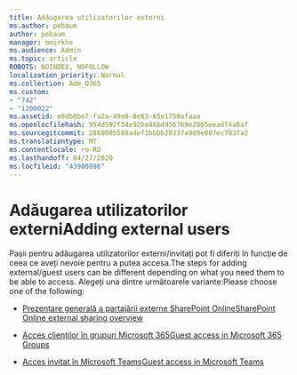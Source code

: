 ```yaml
---
title: Adăugarea utilizatorilor externi
ms.author: pebaum
author: pebaum
manager: mnirkhe
ms.audience: Admin
ms.topic: article
ROBOTS: NOINDEX, NOFOLLOW
localization_priority: Normal
ms.collection: Adm_O365
ms.custom:
- "742"
- "1200022"
ms.assetid: e8db0be7-fa2a-49e0-8e63-65e1750afaaa
ms.openlocfilehash: 954d592f34e92be46bdd56769e2865eeadf4a8af
ms.sourcegitcommit: 286000b588adef1bbbb28337a9d9e087ec783fa2
ms.translationtype: MT
ms.contentlocale: ro-RO
ms.lasthandoff: 04/27/2020
ms.locfileid: "43908896"
---
```

# <a name="adding-external-users"></a><span data-ttu-id="e6313-102">Adăugarea utilizatorilor externi</span><span class="sxs-lookup"><span data-stu-id="e6313-102">Adding external users</span></span>

<span data-ttu-id="e6313-103">Pașii pentru adăugarea utilizatorilor externi/invitați pot fi diferiți în funcție de ceea ce aveți nevoie pentru a putea accesa.</span><span class="sxs-lookup"><span data-stu-id="e6313-103">The steps for adding external/guest users can be different depending on what you need them to be able to access.</span></span> <span data-ttu-id="e6313-104">Alegeți una dintre următoarele variante:</span><span class="sxs-lookup"><span data-stu-id="e6313-104">Please choose one of the following:</span></span>
  
- [<span data-ttu-id="e6313-105">Prezentare generală a partajării externe SharePoint Online</span><span class="sxs-lookup"><span data-stu-id="e6313-105">SharePoint Online external sharing overview</span></span>](https://docs.microsoft.com/sharepoint/external-sharing-overview)

- [<span data-ttu-id="e6313-106">Acces clienților în grupuri Microsoft 365</span><span class="sxs-lookup"><span data-stu-id="e6313-106">Guest access in Microsoft 365 Groups</span></span>](https://support.office.com/article/guest-access-in-office-365-groups-bfc7a840-868f-4fd6-a390-f347bf51aff6)

- [<span data-ttu-id="e6313-107">Acces invitat în Microsoft Teams</span><span class="sxs-lookup"><span data-stu-id="e6313-107">Guest access in Microsoft Teams</span></span>](https://docs.microsoft.com/microsoftteams/guest-access-checklist)
